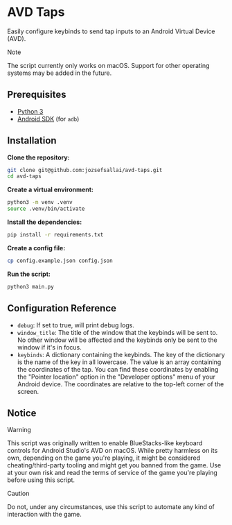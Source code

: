 # AVD Taps

Easily configure keybinds to send tap inputs to an Android Virtual Device (AVD).

> [!NOTE]
> The script currently only works on macOS. Support for other operating systems
> may be added in the future.

## Prerequisites

- [Python 3](https://www.python.org/downloads/)
- [Android SDK](https://developer.android.com/studio/releases/platform-tools) (for `adb`)

## Installation

**Clone the repository:**

```sh
git clone git@github.com:jozsefsallai/avd-taps.git
cd avd-taps
```

**Create a virtual environment:**

```sh
python3 -m venv .venv
source .venv/bin/activate
```

**Install the dependencies:**

```sh
pip install -r requirements.txt
```

**Create a config file:**

```sh
cp config.example.json config.json
```

**Run the script:**

```sh
python3 main.py
```

## Configuration Reference

- `debug`: If set to true, will print debug logs.
- `window_title`: The title of the window that the keybinds will be sent to. No
  other window will be affected and the keybinds only be sent to the window if
  it's in focus.
- `keybinds`: A dictionary containing the keybinds. The key of the dictionary is
  the name of the key in all lowercase. The value is an array containing the
  coordinates of the tap. You can find these coordinates by enabling the
  "Pointer location" option in the "Developer options" menu of your Android
  device. The coordinates are relative to the top-left corner of the screen.

## Notice

> [!WARNING]
> This script was originally written to enable BlueStacks-like keyboard controls
> for Android Studio's AVD on macOS. While pretty harmless on its own, depending
> on the game you're playing, it might be considered cheating/third-party
> tooling and might get you banned from the game. Use at your own risk and read
> the terms of service of the game you're playing before using this script.

> [!CAUTION]
> Do not, under any circumstances, use this script to automate any kind of
> interaction with the game.
